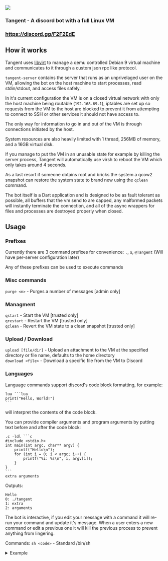 ![](https://i.tst.sh/9gQQ5.png)

### Tangent - A discord bot with a full Linux VM

### https://discord.gg/F2F2EdE

## How it works
Tangent uses [libvirt](https://libvirt.org/) to manage a qemu controlled Debian 9 virtual machine and communicates to it through a custom json rpc like protocol.

`tangent-server` contains the server that runs as an unprivelaged user on the VM, allowing the bot on the host machine to start processes, read stdin/stdout, and access files safely.

In it's current configuration the VM is on a closed virtual network with only the host machine being routable (`192.168.69.1`), iptables are set up so requests from the VM to the host are blocked to prevent it from attempting to connect to SSH or other services it should not have access to.

The only way for information to go in and out of the VM is through connections initiated by the host.

System resources are also heavily limited with 1 thread, 256MB of memory, and a 16GB virtual disk.

If you manage to put the VM in an unusable state for example by killing the server process, Tangent will automatically use virsh to reboot the VM which only takes around 4 seconds.

As a last resort if someone obtains root and bricks the system a qcow2 snapshot can restore the system state to brand new using the `qclean` command.

The bot itself is a Dart application and is designed to be as fault tolerant as possible, all buffers that the vm send to are capped, any malformed packets will instantly terminate the connection, and all of the async wrappers for files and processes are destroyed properly when closed.

## Usage

### Prefixes
Currently there are 3 command prefixes for convenience:
`.`, `α`, `@Tangent` (Will have per-server configuration later)

Any of these prefixes can be used to execute commands

### Misc commands
`purge <n>` - Purges a number of messages [admin only]

### Managment
`qstart` - Start the VM [trusted only]\
`qrestart` - Restart the VM [trusted only]\
`qclean` - Revert the VM state to a clean snapshot [trusted only]

### Upload / Download
`upload [file/dir]` - Upload an attachment to the VM at the specified directory or file name, defaults to the home directory\
`download <file>` - Download a specific file from the VM to Discord

### Languages
Language commands support discord's code block formatting, for example:
````
lua ```lua
print("Hello, World!")
```
````
will interpret the contents of the code block.

You can provide compiler arguments and program arguments by putting text before and after the code block:
````
.c -ldl ```c
#include <stdio.h>
int main(int argc, char** argv) {
    printf("Hello\n");
    for (int i = 0; i < argc; i++) {
        printf("%i: %s\n", i, argv[i]);
    }
}
```
extra arguments
````
Outputs:
```
Hello
0: ./tangent
1: extra
2: arguments
```

The bot is interactive, if you edit your message with a command it will re-run your command and update it's message.
When a user enters a new command or edit a previous one it will kill the previous process to prevent anything from lingering.

Commands:
`sh <code>` - Standard /bin/sh

<details>
<summary>Example</summary>

```sh
echo Hello from /bin/sh
```
</details>
